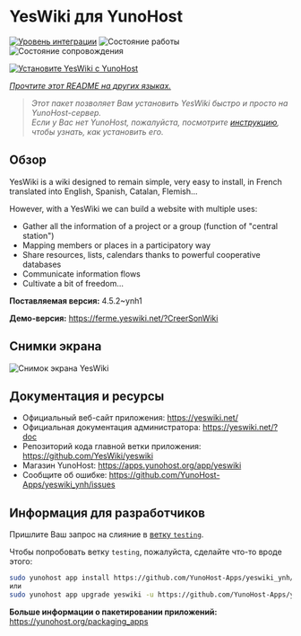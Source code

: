 <!--
Важно: этот README был автоматически сгенерирован <https://github.com/YunoHost/apps/tree/master/tools/readme_generator>
Он НЕ ДОЛЖЕН редактироваться вручную.
-->

# YesWiki для YunoHost

[![Уровень интеграции](https://apps.yunohost.org/badge/integration/yeswiki)](https://ci-apps.yunohost.org/ci/apps/yeswiki/)
![Состояние работы](https://apps.yunohost.org/badge/state/yeswiki)
![Состояние сопровождения](https://apps.yunohost.org/badge/maintained/yeswiki)

[![Установите YesWiki с YunoHost](https://install-app.yunohost.org/install-with-yunohost.svg)](https://install-app.yunohost.org/?app=yeswiki)

*[Прочтите этот README на других языках.](./ALL_README.md)*

> *Этот пакет позволяет Вам установить YesWiki быстро и просто на YunoHost-сервер.*  
> *Если у Вас нет YunoHost, пожалуйста, посмотрите [инструкцию](https://yunohost.org/install), чтобы узнать, как установить его.*

## Обзор

YesWiki is a wiki designed to remain simple, very easy to install, in French translated into English, Spanish, Catalan, Flemish...

However, with a YesWiki we can build a website with multiple uses:
- Gather all the information of a project or a group (function of "central station")
- Mapping members or places in a participatory way
- Share resources, lists, calendars thanks to powerful cooperative databases
- Communicate information flows
- Cultivate a bit of freedom...


**Поставляемая версия:** 4.5.2~ynh1

**Демо-версия:** <https://ferme.yeswiki.net/?CreerSonWiki>

## Снимки экрана

![Снимок экрана YesWiki](./doc/screenshots/yeswiki_screenshots.png)

## Документация и ресурсы

- Официальный веб-сайт приложения: <https://yeswiki.net/>
- Официальная документация администратора: <https://yeswiki.net/?doc>
- Репозиторий кода главной ветки приложения: <https://github.com/YesWiki/yeswiki>
- Магазин YunoHost: <https://apps.yunohost.org/app/yeswiki>
- Сообщите об ошибке: <https://github.com/YunoHost-Apps/yeswiki_ynh/issues>

## Информация для разработчиков

Пришлите Ваш запрос на слияние в [ветку `testing`](https://github.com/YunoHost-Apps/yeswiki_ynh/tree/testing).

Чтобы попробовать ветку `testing`, пожалуйста, сделайте что-то вроде этого:

```bash
sudo yunohost app install https://github.com/YunoHost-Apps/yeswiki_ynh/tree/testing --debug
или
sudo yunohost app upgrade yeswiki -u https://github.com/YunoHost-Apps/yeswiki_ynh/tree/testing --debug
```

**Больше информации о пакетировании приложений:** <https://yunohost.org/packaging_apps>
